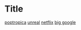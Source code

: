 # Title

[poptropica](https://www.poptropica.com)
[unreal](not-even-real.html)
[netflix](https://www.netflix.com)
[big google](https://www.google.com/search?q=do+any+links+have+a+()+in+it&rlz=1C1UEAD_enUS960US960&oq=do+any+links+have+a+()+in+it&aqs=chrome..69i57j33i22i29i30l4.5022j0j9&sourceid=chrome&ie=UTF-8)